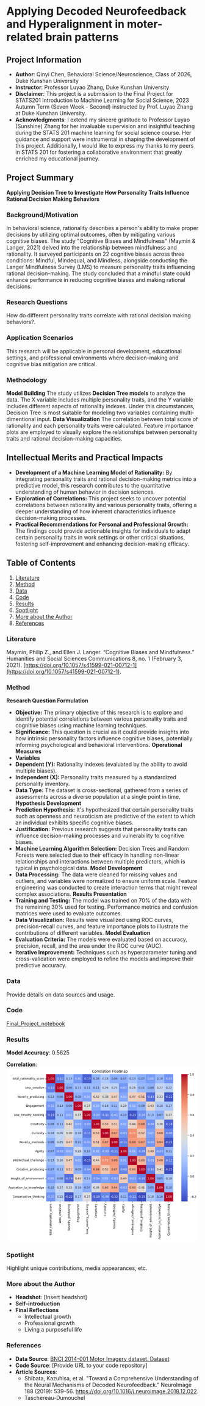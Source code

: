 # Applying Decoded Neurofeedback and Hyperalignment in moter-related brain patterns

## Project Information
- **Author**: Qinyi Chen, Behavioral Science/Neuroscience, Class of 2026, Duke Kunshan University
- **Instructor**: Professor Luyao Zhang, Duke Kunshan University
- **Disclaimer**: This project is a submission to the Final Project for STATS201 Introduction to Machine Learning for Social Science, 2023 Autumn Term (Seven Week - Second) instructed by Prof. Luyao Zhang at Duke Kunshan University.
- **Acknowledgments**: I extend my sincere gratitude to Professor Luyao (Sunshine) Zhang for her invaluable supervision and insightful teaching during the STATS 201 machine learning for social science course. Her guidance and support were instrumental in shaping the development of this project. Additionally, I would like to express my thanks to my peers in STATS 201 for fostering a collaborative environment that greatly enriched my educational journey.

## Project Summary
**Applying Decision Tree to Investigate How Personality Traits Influence Rational Decision Making Behaviors**

### Background/Motivation
In behavioral science, rationality describes a person's ability to make proper decisions by utilizing optimal outcomes, often by mitigating various cognitive biases. The study "Cognitive Biases and Mindfulness" (Maymin & Langer, 2021) delved into the relationship between mindfulness and rationality. It surveyed participants on 22 cognitive biases across three conditions: Mindful, Mindequal, and Mindless, alongside conducting the Langer Mindfulness Survey (LMS) to measure personality traits influencing rational decision-making. The study concluded that a mindful state could enhance performance in reducing cognitive biases and making rational decisions. 

### Research Questions
How do different personality traits correlate with rational decision making behaviors?.

### Application Scenarios
This research will be applicable in personal development, educational settings, and professional environments where decision-making and cognitive bias mitigation are critical.

### Methodology
**Model Building**
The study utilizes **Decision Tree models** to analyze the data. The X variable includes multiple personality traits, and the Y variable includes different aspects of rationality indexes. Under this circumstances, Decision Tree is most suitable for modeling two variables containing multi-dimentional input.
**Data Visualization**
The correlation between total score of rationality and each personality traits were calculated. Feature importance plots are employed to visually explore the relationships between personality traits and rational decision-making capacities.

## Intellectual Merits and Practical Impacts
- **Development of a Machine Learning Model of Rationality:** By integrating personality traits and rational decision-making metrics into a predictive model, this research contributes to the quantitative understanding of human behavior in decision sciences.
- **Exploration of Correlations:** This project seeks to uncover potential correlations between rationality and various personality traits, offering a deeper understanding of how inherent characteristics influence decision-making processes.
- **Practical Recommendations for Personal and Professional Growth:** The findings could provide actionable insights for individuals to adapt certain personality traits in work settings or other critical situations, fostering self-improvement and enhancing decision-making efficacy.

## Table of Contents
1. [Literature](#literature)
2. [Method](#method)
3. [Data](#data)
4. [Code](#code)
5. [Results](#results)
6. [Spotlight](#spotlight)
7. [More about the Author](#more-about-the-author)
8. [References](#references)

### Literature
Maymin, Philip Z., and Ellen J. Langer. “Cognitive Biases and Mindfulness.” Humanities and Social Sciences Communications 8, no. 1 (February 3, 2021). [https://doi.org/10.1057/s41599-021-00712-1](https://doi.org/10.1057/s41599-021-00712-1). 

### Method
**Research Question Formulation**
- **Objective:** The primary objective of this research is to explore and identify potential correlations between various personality traits and cognitive biases using machine learning techniques.
- **Significance:** This question is crucial as it could provide insights into how intrinsic personality factors influence cognitive biases, potentially informing psychological and behavioral interventions.
**Operational Measures**
- **Variables**
- **Dependent (Y):** Rationality indexes (evaluated by the ability to avoid multiple biases).
- **Independent (X):** Personality traits measured by a standardized personality inventory.
- **Data Type:** The dataset is cross-sectional, gathered from a series of assessments across a diverse population at a single point in time.
**Hypothesis Development**
- **Prediction Hypothesis:** It's hypothesized that certain personality traits such as openness and neuroticism are predictive of the extent to which an individual exhibits specific cognitive biases.
- **Justification:** Previous research suggests that personality traits can influence decision-making processes and vulnerability to cognitive biases.
- **Machine Learning Algorithm Selection:** Decision Trees and Random Forests were selected due to their efficacy in handling non-linear relationships and interactions between multiple predictors, which is typical in psychological data.
**Model Development**
- **Data Processing:** The data were cleaned for missing values and outliers, and variables were normalized to ensure uniform scale. Feature engineering was conducted to create interaction terms that might reveal complex associations.
**Results Presentation**
- **Training and Testing:** The model was trained on 70% of the data with the remaining 30% used for testing. Performance metrics and confusion matrices were used to evaluate outcomes.
- **Data Visualization:** Results were visualized using ROC curves, precision-recall curves, and feature importance plots to illustrate the contributions of different variables.
**Model Evaluation**
- **Evaluation Criteria:** The models were evaluated based on accuracy, precision, recall, and the area under the ROC curve (AUC).
- **Iterative Improvement:** Techniques such as hyperparameter tuning and cross-validation were employed to refine the models and improve their predictive accuracy.


### Data
Provide details on data sources and usage.

### Code
[Final_Project_notebook](https://github.com/Rising-Stars-by-Sunshine/STATS201_Qinyi_Chen_Final_Project/blob/main/Code/Final_Project_Qinyi_Cognitive_Bias_and_Personality.ipynb)

### Results
**Model Accuracy**: 0.5625

**Correlation**:
![Correlation](https://github.com/Rising-Stars-by-Sunshine/STATS201_Qinyi_Chen_Final_Project/blob/main/Code/Correlation.png)


### Spotlight
Highlight unique contributions, media appearances, etc.

### More about the Author
- **Headshot**: [Insert headshot]
- **Self-introduction**
- **Final Reflections**
  - Intellectual growth
  - Professional growth
  - Living a purposeful life

### References
- **Data Source**: [BNCI 2014-001 Motor Imagery dataset. Dataset](https://paperswithcode.com/dataset/bci-competition-4-version-iia)
- **Code Source**: [Provide URL to your code repository]
- **Article Sources**:
  - Shibata, Kazuhisa, et al. "Toward a Comprehensive Understanding of the Neural Mechanisms of Decoded Neurofeedback." NeuroImage 188 (2019): 539–56. https://doi.org/10.1016/j.neuroimage.2018.12.022.
  - Taschereau-Dumouchel
